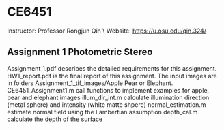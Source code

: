 # CE6451
Instructor: Professor Rongjun Qin \\
Website: https://u.osu.edu/qin.324/
## Assignment 1 Photometric Stereo
Assignment_1.pdf describes the detailed requirements for this assignment.
HW1_report.pdf is the final report of this assignment.
The input images are in folders Assignment_1_tif_images/Apple Pear or Elephant.
CE6451_Assignment1.m call functions to implement examples for apple, pear and elephant images
illum_dir_int.m calculate illumination direction (metal sphere) and intensity (white matte shpere)
normal_estimation.m estimate normal field using the Lambertian assumption
depth_cal.m calculate the depth of the surface
